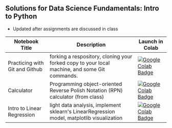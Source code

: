 ## Solutions for Data Science Fundamentals: Intro to Python
- Updated after assignments are discussed in class 

| Notebook Title | Description |Launch in Colab|
|----------------|----------------|----------------|
| Practicing with Git and Github | forking a respository, cloning your forked copy to your local machine, and some Git commands.|[![Google Colab Badge](https://colab.research.google.com/assets/colab-badge.svg)](https://colab.research.google.com/github/gumdropsteve/intro_to_python_solns/blob/master/week1/day1-git_unix/intro_git_assignment.md)|
| Calculator | Programming object-oriented Reverse Polish Notation (RPN) calculator (from class) |[![Google Colab Badge](https://colab.research.google.com/assets/colab-badge.svg)](https://colab.research.google.com/github/gumdropsteve/intro_to_python_solns/blob/master/week5/day9-oop_lab/from_class.ipynb)|
| Intro to Linear Regression | light data analysis, implement sklearn's LinearRegression model, matplotlib visualization|[![Google Colab Badge](https://colab.research.google.com/assets/colab-badge.svg)](https://colab.research.google.com/github/gumdropsteve/intro_to_python_solns/blob/dev/week6/day12-linear_modeling/sklearn_linear_model.ipynb)|
